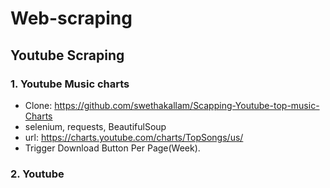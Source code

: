 # Web-scraping

## Youtube Scraping
### 1. Youtube Music charts
- Clone: https://github.com/swethakallam/Scapping-Youtube-top-music-Charts
- selenium, requests, BeautifulSoup
- url: https://charts.youtube.com/charts/TopSongs/us/
- Trigger Download Button Per Page(Week).



### 2. Youtube
